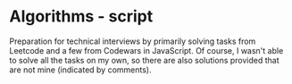 # Algorithms - script

Preparation for technical interviews by primarily solving tasks from Leetcode and a few from Codewars in JavaScript. Of course, I wasn't able to solve all the tasks on my own, so there are also solutions provided that are not mine (indicated by comments).
